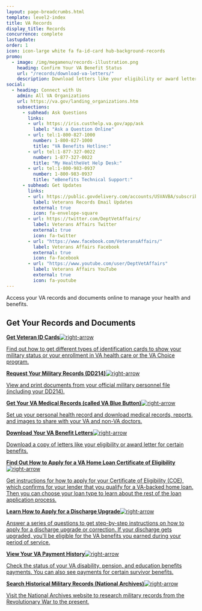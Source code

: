 ```yaml
---
layout: page-breadcrumbs.html
template: level2-index
title: VA Records
display_title: Records
concurrence: complete
lastupdate:
order: 1
icon: icon-large white fa fa-id-card hub-background-records
promo:
  - image: /img/megamenu/records-illustration.png
    heading: Confirm Your VA Benefit Status
    url: "/records/download-va-letters/"
    description: Download letters like your eligibility or award letter for certain benefits.
social:
  - heading: Connect with Us
    admin: All VA Organizations
    url: https://va.gov/landing_organizations.htm
    subsections:
      - subhead: Ask Questions
        links:
        - url: https://iris.custhelp.va.gov/app/ask
          label: "Ask a Question Online"
        - url: tel:1-800-827-1000
          number: 1-800-827-1000
          title: "VA Benefits Hotline:"
        - url: tel:1-877-327-0022
          number: 1-877-327-0022
          title: "My HealtheVet Help Desk:"
        - url: tel:1-800-983-0937
          number: 1-800-983-0937
          title: "eBenefits Technical Support:"
      - subhead: Get Updates
        links:
        - url: https://public.govdelivery.com/accounts/USVAVBA/subscriber/new
          label: Veterans Records Email Updates
          external: true
          icon: fa-envelope-square
        - url: https://twitter.com/DeptVetAffairs/
          label: Veterans Affairs Twitter
          external: true
          icon: fa-twitter
        - url: "https://www.facebook.com/VeteransAffairs/"
          label: Veterans Affairs Facebook
          external: true
          icon: fa-facebook
        - url: "https://www.youtube.com/user/DeptVetAffairs"
          label: Veterans Affairs YouTube
          external: true
          icon: fa-youtube
---
```


<p class="va-introtext">
Access your VA records and documents online to manage your health and benefits.
</p>

<section class='usa-grid'>
  <div class="va-h-ruled--stars"></div>
</section>

<section id="get" class="merger-majorlinks">

  <h2>Get Your Records and Documents</h2>

  <div class="link">
    <a href="/records/get-veteran-id-cards/"><span><b>Get Veteran ID Cards</b><img class="all-link-arrow" src="/img/arrow-right-blue.svg" alt="right-arrow"></span><p class="va-nav-linkslist-description">Find out how to get different types of identification cards to show your military status or your enrollment in VA health care or the VA Choice program.</p></a>

  </div>

  <div class="link">
    <a href="/records/get-military-service-records/"><span><b>Request Your Military Records (DD214)</b><img class="all-link-arrow" src="/img/arrow-right-blue.svg" alt="right-arrow"></span><p class="va-nav-linkslist-description">View and print documents from your official military personnel file (including your DD214).</p></a>

  </div>

  <div class="link">
    <a href="/health-care/get-medical-records/"><span><b>Get Your VA Medical Records (called VA Blue Button)</b><img class="all-link-arrow" src="/img/arrow-right-blue.svg" alt="right-arrow"></span><p class="va-nav-linkslist-description">Set up your personal health record and download medical records, reports, and images to share with your VA and non-VA doctors.</p></a>

  </div>

  <div class="link">
    <a href="/records/download-va-letters/"><span><b>Download Your VA Benefit Letters</b><img class="all-link-arrow" src="/img/arrow-right-blue.svg" alt="right-arrow"></span><p class="va-nav-linkslist-description">Download a copy of letters like your eligibility or award letter for certain benefits.</p></a>

  </div>

  <div class="link">
    <a href="/housing-assistance/home-loans/how-to-apply/"><span><b>Find Out How to Apply for a VA Home Loan Certificate of Eligibility</b><img class="all-link-arrow" src="/img/arrow-right-blue.svg" alt="right-arrow"></span><p class="va-nav-linkslist-description">Get instructions for how to apply for your Certificate of Eligibility (COE), which confirms for your lender that you qualify for a VA-backed home loan. Then you can choose your loan type to learn about the rest of the loan application process.</p></a>

  </div>

  <div class="link">
    <a href="/discharge-upgrade-instructions/"><span><b>Learn How to Apply for a Discharge Upgrade</b><img class="all-link-arrow" src="/img/arrow-right-blue.svg" alt="right-arrow"></span><p class="va-nav-linkslist-description">Answer a series of questions to get step-by-step instructions on how to apply for a discharge upgrade or correction. If your discharge gets upgraded, you'll be eligible for the VA benefits you earned during your period of service.</p></a>

  </div>

  <div class="link">
    <a href="/va-payment-history/"><span><b>View Your VA Payment History</b><img class="all-link-arrow" src="/img/arrow-right-blue.svg" alt="right-arrow"></span><p class="va-nav-linkslist-description">Check the status of your VA disability, pension, and education benefits payments. You can also see payments for certain survivor benefits.</p></a>

  </div>

  <div class="link">
    <a href="https://www.archives.gov/" class="no-external-icon" target="_blank"><span><b>Search Historical Military Records (National Archives)</b><i class="external-link-icon-black"></i><img class="all-link-arrow" src="/img/arrow-right-blue.svg" alt="right-arrow"></span><p class="va-nav-linkslist-description">Visit the National Archives website to research military records from the Revolutionary War to the present.</p></a>

  </div>

</section>
